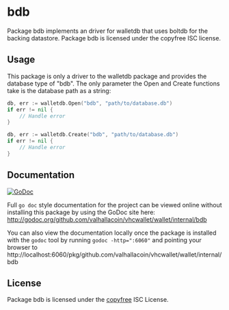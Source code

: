 bdb
===

Package bdb implements an driver for walletdb that uses boltdb for the backing
datastore.  Package bdb is licensed under the copyfree ISC license.

## Usage

This package is only a driver to the walletdb package and provides the database
type of "bdb".  The only parameter the Open and Create functions take is the
database path as a string:

```Go
db, err := walletdb.Open("bdb", "path/to/database.db")
if err != nil {
	// Handle error
}
```

```Go
db, err := walletdb.Create("bdb", "path/to/database.db")
if err != nil {
	// Handle error
}
```

## Documentation

[![GoDoc](https://godoc.org/github.com/valhallacoin/vhcwallet/wallet/internal/bdb?status.png)](http://godoc.org/github.com/valhallacoin/vhcwallet/wallet/internal/bdb)

Full `go doc` style documentation for the project can be viewed online without
installing this package by using the GoDoc site here:
http://godoc.org/github.com/valhallacoin/vhcwallet/wallet/internal/bdb

You can also view the documentation locally once the package is installed with
the `godoc` tool by running `godoc -http=":6060"` and pointing your browser to
http://localhost:6060/pkg/github.com/valhallacoin/vhcwallet/wallet/internal/bdb

## License

Package bdb is licensed under the [copyfree](http://copyfree.org) ISC
License.
